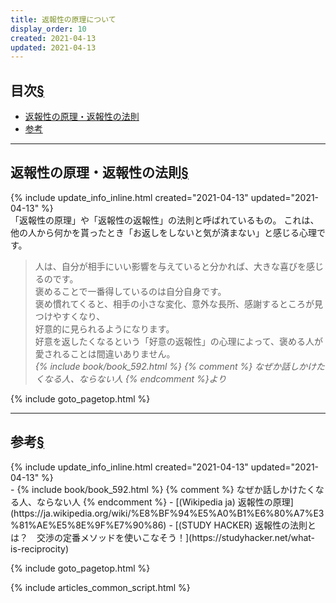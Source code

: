 ```yaml
---
title: 返報性の原理について
display_order: 10
created: 2021-04-13
updated: 2021-04-13
---
```


## <a name="index">目次</a><a class="heading-anchor-permalink" href="#目次">§</a>

<ul id="index_ul">
<li><a href="#about">返報性の原理・返報性の法則</a></li>
<li><a href="#reference">参考</a></li>
</ul>

* * *
## <a name="about">返報性の原理・返報性の法則</a><a class="heading-anchor-permalink" href="#about">§</a>
<div class="chapter-updated">{% include update_info_inline.html created="2021-04-13" updated="2021-04-13" %}</div>
「返報性の原理」や「返報性の返報性」の法則と呼ばれているもの。  
これは、他の人から何かを貰ったとき「お返しをしないと気が済まない」と感じる心理です。

> 人は、自分が相手にいい影響を与えていると分かれば、大きな喜びを感じるのです。  
> 褒めることで一番得しているのは自分自身です。  
> 褒め慣れてくると、相手の小さな変化、意外な長所、感謝するところが見つけやすくなり、  
> 好意的に見られるようになります。  
> 好意を返したくなるという「好意の返報性」の心理によって、褒める人が愛されることは間違いありません。  
> <cite>{% include book/book_592.html %} {% comment %} なぜか話しかけたくなる人、ならない人 {% endcomment %}より</cite>

{% include goto_pagetop.html %}

* * *
## <a name="reference">参考</a><a class="heading-anchor-permalink" href="#reference">§</a>
<div class="chapter-updated">{% include update_info_inline.html created="2021-04-13" updated="2021-04-13" %}</div>
- {% include book/book_592.html %} {% comment %} なぜか話しかけたくなる人、ならない人 {% endcomment %}
- [(Wikipedia ja) 返報性の原理](https://ja.wikipedia.org/wiki/%E8%BF%94%E5%A0%B1%E6%80%A7%E3%81%AE%E5%8E%9F%E7%90%86)
- [(STUDY HACKER) 返報性の法則とは？　交渉の定番メソッドを使いこなそう！](https://studyhacker.net/what-is-reciprocity)

{% include goto_pagetop.html %}

{% include articles_common_script.html %}
